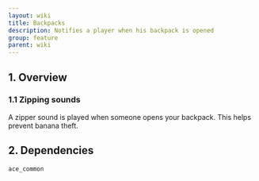 ```yaml
---
layout: wiki
title: Backpacks
description: Notifies a player when his backpack is opened
group: feature
parent: wiki
---
```


## 1. Overview

### 1.1 Zipping sounds
A zipper sound is played when someone opens your backpack. This helps prevent banana theft.

## 2. Dependencies

`ace_common`
